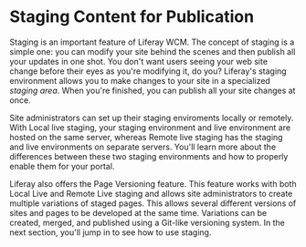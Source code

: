 # Staging Content for Publication

Staging is an important feature of Liferay WCM. The concept of staging is a
simple one: you can modify your site behind the scenes and then publish all your
updates in one shot. You don't want users seeing your web site change before
their eyes as you're modifying it, do you? Liferay's staging environment allows
you to make changes to your site in a specialized *staging area*. When you're
finished, you can publish all your site changes at once.

Site administrators can set up their staging enviroments locally or remotely.
With Local live staging, your staging environment and live environment are
hosted on the same server, whereas Remote live staging has the staging and live
environments on separate servers. You'll learn more about the differences
between these two staging environments and how to properly enable them for your
portal.

Liferay also offers the Page Versioning feature. This feature works with both
Local Live and Remote Live staging and allows site administrators to create
multiple variations of staged pages. This allows several different versions of
sites and pages to be developed at the same time. Variations can be created,
merged, and published using a Git-like versioning system. In the next section,
you'll jump in to see how to use staging.

